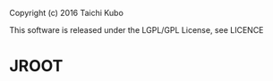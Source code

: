 Copyright (c) 2016 Taichi Kubo

This software is released under the LGPL/GPL License, see LICENCE

# JROOT